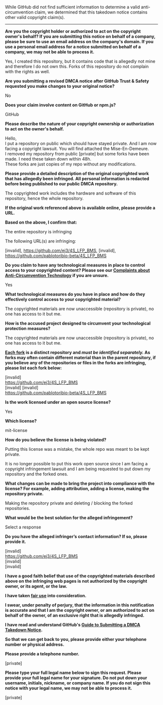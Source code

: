 While GitHub did not find sufficient information to determine a valid anti-circumvention claim, we determined that this takedown notice contains other valid copyright claim(s).

---

**Are you the copyright holder or authorized to act on the copyright owner's behalf? If you are submitting this notice on behalf of a company, please be sure to use an email address on the company's domain. If you use a personal email address for a notice submitted on behalf of a company, we may not be able to process it.**

Yes, I created this repository, but it contains code that is allegedly not mine and therefore I do not own this. Forks of this repository do not complain with the rights as well.

**Are you submitting a revised DMCA notice after GitHub Trust & Safety requested you make changes to your original notice?**

No

**Does your claim involve content on GitHub or npm.js?**

GitHub

**Please describe the nature of your copyright ownership or authorization to act on the owner's behalf.**

Hello,  
I put a repository on public which should have stayed private. And I am now facing a copyright lawsuit. You will find attached the Mise-En-Demeure.  
I removed my repository from public [private] but some forks have been made. I need these taken down within 48h.  
These forks are just copies of my repo without any modifications.

**Please provide a detailed description of the original copyrighted work that has allegedly been infringed. All personal information is redacted before being published to our public DMCA repository.**

The copyrighted work includes the hardware and software of this repository, hence the whole repository.

**If the original work referenced above is available online, please provide a URL.**

**Based on the above, I confirm that:**

The entire repository is infringing

The following URL(s) are infringing:

[invalid], https://github.com/ej3/4S_LFP_BMS, [invalid], https://github.com/pablotoribio-beta/4S_LFP_BMS

**Do you claim to have any technological measures in place to control access to your copyrighted content? Please see our <a href="https://docs.github.com/articles/guide-to-submitting-a-dmca-takedown-notice#complaints-about-anti-circumvention-technology">Complaints about Anti-Circumvention Technology</a> if you are unsure.**

Yes

**What technological measures do you have in place and how do they effectively control access to your copyrighted material?**

The copyrighted materials are now unaccessible (repository is private), no one has access to it but me.

**How is the accused project designed to circumvent your technological protection measures?**

The copyrighted materials are now unaccessible (repository is private), no one has access to it but me.

**<a href="https://docs.github.com/articles/dmca-takedown-policy#b-what-about-forks-or-whats-a-fork">Each fork</a> is a distinct repository and <i>must be identified separately.</i> As forks may often contain different material than in the parent repository, if you believe any of the repositories or files in the forks are infringing, please list each fork below:**

[invalid]  
https://github.com/ej3/4S_LFP_BMS  
[invalid]
[invalid]  
https://github.com/pablotoribio-beta/4S_LFP_BMS  

**Is the work licensed under an open source license?**

Yes

**Which license?**

mit-license

**How do you believe the license is being violated?**

Putting this license was a mistake, the whole repo was meant to be kept private.

It is no longer possible to put this work open source since I am facing a copyright infringement lawsuit and I am being requested to put down my repository and the forked ones.

**What changes can be made to bring the project into compliance with the license? For example, adding attribution, adding a license, making the repository private.**

Making the repository private and deleting / blocking the forked repositories.

**What would be the best solution for the alleged infringement?**

Select a response

**Do you have the alleged infringer’s contact information? If so, please provide it.**

[invalid]  
https://github.com/ej3/4S_LFP_BMS  
[invalid]  
[invalid]  

**I have a good faith belief that use of the copyrighted materials described above on the infringing web pages is not authorized by the copyright owner, or its agent, or the law.**

**I have taken <a href="https://www.lumendatabase.org/topics/22">fair use</a> into consideration.**

**I swear, under penalty of perjury, that the information in this notification is accurate and that I am the copyright owner, or am authorized to act on behalf of the owner, of an exclusive right that is allegedly infringed.**

**I have read and understand GitHub's <a href="https://docs.github.com/articles/guide-to-submitting-a-dmca-takedown-notice/">Guide to Submitting a DMCA Takedown Notice</a>.**

**So that we can get back to you, please provide either your telephone number or physical address.**

**Please provide a telephone number.**

[private]

**Please type your full legal name below to sign this request. Please provide your full legal name for your signature. Do not put down your username, initials, nickname, or company name. If you do not sign this notice with your legal name, we may not be able to process it.**

[private]
